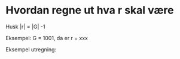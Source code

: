 # Hvordan regne ut hva r skal være

Husk |r| = |G| -1

Eksempel: G = 1001, da er r = xxx

Eksempel utregning:

